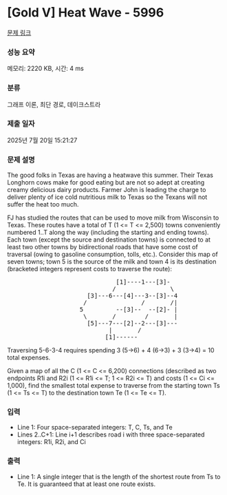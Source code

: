 # [Gold V] Heat Wave - 5996 

[문제 링크](https://www.acmicpc.net/problem/5996) 

### 성능 요약

메모리: 2220 KB, 시간: 4 ms

### 분류

그래프 이론, 최단 경로, 데이크스트라

### 제출 일자

2025년 7월 20일 15:21:27

### 문제 설명

<p>The good folks in Texas are having a heatwave this summer. Their Texas Longhorn cows make for good eating but are not so adept at creating creamy delicious dairy products. Farmer John is leading the charge to deliver plenty of ice cold nutritious milk to Texas so the Texans will not suffer the heat too much.</p>

<p>FJ has studied the routes that can be used to move milk from Wisconsin to Texas. These routes have a total of T (1 <= T <= 2,500) towns conveniently numbered 1..T along the way (including the starting and ending towns). Each town (except the source and destination towns) is connected to at least two other towns by bidirectional roads that have some cost of traversal (owing to gasoline consumption, tolls, etc.). Consider this map of seven towns; town 5 is the source of the milk and town 4 is its destination (bracketed integers represent costs to traverse the route):</p>

<pre>                              [1]----1---[3]-
                             /               \
                      [3]---6---[4]---3--[3]--4
                     /               /       /|
                    5         --[3]--  --[2]- |
                     \       /        /       |
                      [5]---7---[2]--2---[3]---
                            |       /
                           [1]------</pre>

<p>Traversing 5-6-3-4 requires spending 3 (5->6) + 4 (6->3) + 3 (3->4) = 10 total expenses.</p>

<p>Given a map of all the C (1 <= C <= 6,200) connections (described as two endpoints R1i and R2i (1 <= R1i <= T; 1 <= R2i <= T) and costs (1 <= Ci <= 1,000), find the smallest total expense to traverse from the starting town Ts (1 <= Ts <= T) to the destination town Te (1 <= Te <= T).</p>

### 입력 

 <ul>
	<li>Line 1: Four space-separated integers: T, C, Ts, and Te</li>
	<li>Lines 2..C+1: Line i+1 describes road i with three space-separated integers: R1i, R2i, and Ci</li>
</ul>

<p> </p>

### 출력 

 <ul>
	<li>Line 1: A single integer that is the length of the shortest route from Ts to Te. It is guaranteed that at least one route exists.</li>
</ul>

<p> </p>


